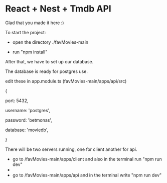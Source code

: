 # React + Nest + Tmdb API
Glad that you made it here :)

To start the project:

- open the directory ./favMovies-main
  
- run "npm install"
  
After that, we have to set up our database.

The database is ready for postgres use.

edit these in app.module.ts (favMovies-main/apps/api/src)

{

 port: 5432,
 
 username: 'postgres',
 
 password: 'betmonas',
 
 database: 'moviedb',
 
}

There will be two servers running, one for client another for api.

- go to /favMovies-main/apps/client and also in the terminal run "npm run dev"
- 
- go to /favMovies-main/apps/api and in the terminal write "npm run dev"
